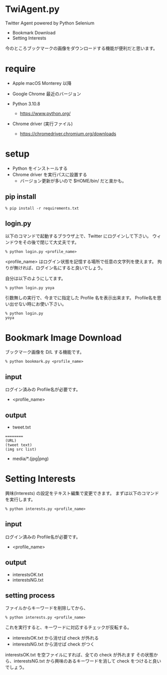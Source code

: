 # TwiAgent.py

Twitter Agent powered by Python Selenium

- Bookmark Download
- Setting Interests

今のところブックマークの画像をダウンロードする機能が便利だと思います。

# require

- Apple macOS Monterey 以降
- Google Chrome 最近のバージョン

- Python 3.10.8
  - https://www.python.org/

- Chrome driver (実行ファイル)
  - https://chromedriver.chromium.org/downloads

# setup

- Python をインストールする
- Chrome driver を実行パスに設置する
  - バージョン更新が多いので $HOME/bin/ だと楽かも。

## pip install

```
% pip install -r requirements.txt
```

## login.py

以下のコマンドで起動するブラウザ上で、Twitter にログインして下さい。
ウィンドウをその後で閉じて大丈夫です。

```
% python login.py <profile_name>
```

<profile_name> はログイン状態を記憶する場所で任意の文字列を使えます。
拘りが無ければ、ログイン名にすると良いでしょう。

自分は以下のようにしてます。

```
% python login.py yoya
```

引数無しの実行で、今までに指定した Profile 名を表示出来ます。
Profile名を思い出せない時にお使い下さい。

```
% python login.py
yoya
```

# Bookmark Image Download

ブックマーク画像を D/L する機能です。

```
% python bookmark.py <profile_name>
```

## input

ログイン済みの Profile名が必要です。

- <profile_name>

## output

- tweet.txt
```
========
(URL)
(tweet text)
(img src list)
```

- media/*.(jpg|png)

# Setting Interests

興味(Interests) の設定をテキスト編集で変更できます。
まずは以下のコマンドを実行します。

```
% python interests.py <profile_name>
```
## input

ログイン済みの Profile名が必要です。

- <profile_name>

## output

- interestsOK.txt
- interestsNG.txt

## setting process

ファイルからキーワードを削除してから、

```
% python interests.py <profile_name>
```

これを実行すると、キーワードに対応するチェックが反転する。

- interestsOK.txt から消せば check が外れる
- interestsNG.txt から消せば check がつく

interestsOK.txt を空ファイルにすれば、全ての check が外れます
その状態から、interestsNG.txt から興味のあるキーワードを消して
check をつけると良いでしょう。
